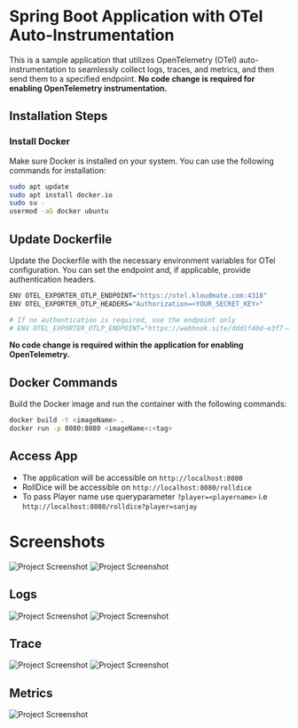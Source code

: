 # Spring Boot Application with OTel Auto-Instrumentation

This is a sample application that utilizes OpenTelemetry (OTel) auto-instrumentation to seamlessly collect logs, traces, and metrics, and then send them to a specified endpoint. **No code change is required for enabling OpenTelemetry instrumentation.**

## Installation Steps

### Install Docker

Make sure Docker is installed on your system. You can use the following commands for installation:

```bash
sudo apt update
sudo apt install docker.io
sudo su -
usermod -aG docker ubuntu
```

## Update Dockerfile

Update the Dockerfile with the necessary environment variables for OTel configuration. You can set the endpoint and, if applicable, provide authentication headers.

```bash
ENV OTEL_EXPORTER_OTLP_ENDPOINT="https://otel.kloudmate.com:4318"
ENV OTEL_EXPORTER_OTLP_HEADERS="Authorization=<YOUR_SECRET_KEY>"

# If no authentication is required, use the endpoint only
# ENV OTEL_EXPORTER_OTLP_ENDPOINT="https://webhook.site/ddd1f40d-e3f7-4178-93e2-5f35760feaca"
```

**No code change is required within the application for enabling OpenTelemetry.**

## Docker Commands

Build the Docker image and run the container with the following commands:

```bash
docker build -t <imageName> .
docker run -p 8080:8080 <imageName>:<tag>
```
## Access App
- The application will be accessible on `http://localhost:8080` 
- RollDice will be accessible on `http://localhost:8080/rolldice`
- To pass Player name use queryparameter `?player=<playername>` i.e `http://localhost:8080/rolldice?player=sanjay`

# Screenshots

![Project Screenshot](https://github.com/sanjaydas9027/OpenTelemetry-SpringBootApp/blob/master/Screenshots/app.png)
![Project Screenshot](https://github.com/sanjaydas9027/OpenTelemetry-SpringBootApp/blob/master/Screenshots/ssh.png)

## Logs
![Project Screenshot](https://github.com/sanjaydas9027/OpenTelemetry-SpringBootApp/blob/master/Screenshots/logs1.png)
![Project Screenshot](https://github.com/sanjaydas9027/OpenTelemetry-SpringBootApp/blob/master/Screenshots/logs2.png)

## Trace
![Project Screenshot](https://github.com/sanjaydas9027/OpenTelemetry-SpringBootApp/blob/master/Screenshots/trace2.png)
![Project Screenshot](https://github.com/sanjaydas9027/OpenTelemetry-SpringBootApp/blob/master/Screenshots/trace1.png)


## Metrics
![Project Screenshot](https://github.com/sanjaydas9027/OpenTelemetry-SpringBootApp/blob/master/Screenshots/metric.png)




